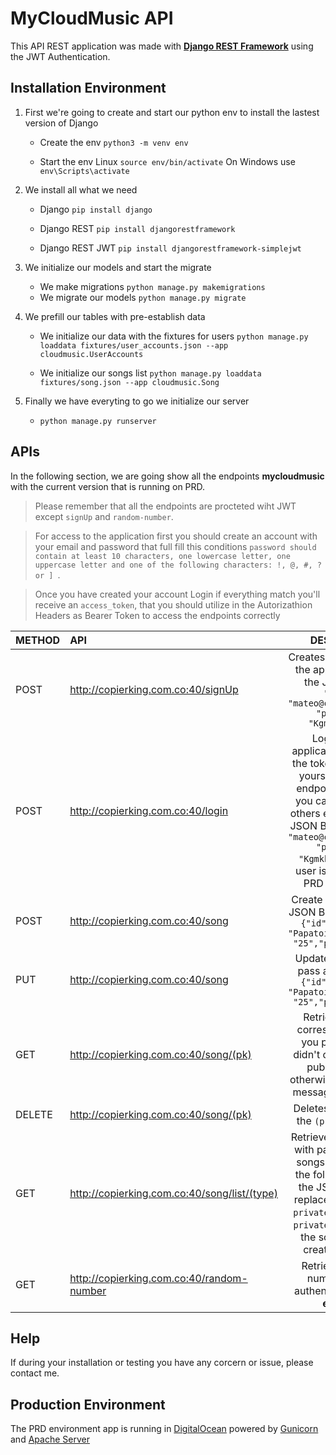 
# MyCloudMusic API
This API REST application was made with **[Django REST Framework](https://www.django-rest-framework.org/ "Django REST Framework")** using the JWT Authentication.

## Installation Environment
1. First we're going to create and start our python env to install the lastest version of Django
     - Create the env `python3 -m venv env`

     - Start the env Linux `source env/bin/activate`   On Windows use `env\Scripts\activate`

2. We install all what we need
      - Django `pip install django`

      - Django REST `pip install djangorestframework`

      - Django REST JWT `pip install djangorestframework-simplejwt`

3. We initialize our models and start the migrate 
     - We make migrations `python manage.py makemigrations`
     - We migrate our models `python manage.py migrate`

4. We prefill our tables with pre-establish data
     - We initialize our data with the fixtures for users `python manage.py loaddata fixtures/user_accounts.json --app cloudmusic.UserAccounts`

     - We initialize our songs list `python manage.py loaddata fixtures/song.json --app cloudmusic.Song`

5. Finally we have everyting to go we initialize our server
    - `python manage.py runserver`

## APIs
In the following section, we are going show all the endpoints **mycloudmusic** with the current version that is running on PRD.
> Please remember that all the endpoints are procteted wiht JWT except `signUp` and `random-number`.

>For access to the application first you should create an account with your email and password that full fill this conditions `password should contain at least 10 characters, one lowercase letter, one uppercase letter and one of the following characters: !, @, #, ? or ] `.

> Once you have created your account Login if everything match you'll receive an `access_token`, that you should utilize in the Autorizathion Headers as Bearer Token to access the endpoints correctly 

| METHOD | API  | DESCRIPTION  |
| :------------ | :------------ | :------------: |
| POST  |  http://copierking.com.co:40/signUp | Creates an account into the application using the JSON Body  `{ "email": "mateo@cloudmusic.co", "password": "Kgmkh12312]"}`  |
| POST |  http://copierking.com.co:40/login | Login into the application an retrieve the token for indentify yourself in the next endpoints otherwise you can't access the others endpoints using JSON Body `{ "email": "mateo@cloudmusic.co", "password": "Kgmkh12312]"}` this user is already in the PRD environment |
| POST  |  http://copierking.com.co:40/song | Create a song with the JSON Body you passed `{"id": 1, "name": "Papatoi", "duration": "25","public":  "Y"}` |
| PUT |  http://copierking.com.co:40/song | Update the song you pass as JSON Body `{"id": 1, "name": "Papatoi", "duration": "25","public":  "Y"}` |
| GET |  http://copierking.com.co:40/song/(pk) | Retrieve the song correspond the (pk) you passed, if you didn't created it but is public will show otherwise will appear a message of not found  |
| DELETE |  http://copierking.com.co:40/song/(pk) | Deletes the song with the `(pk)` you passed   |
| GET |  http://copierking.com.co:40/song/list/(type) |  Retrieve a list of songs with pagination of 20 songs per page with the following page in the JSON response replace ~ `(type)` with `private` or `public`, the `private` will show you the songs that you created in private |
| GET  |  http://copierking.com.co:40/random-number | Retrieve a random number without authentication **public endpoint**  |  |

## Help
If during your installation or testing you have any corcern or issue, please contact me.

## Production Environment
The PRD environment app is running in [DigitalOcean](https://www.digitalocean.com/ "DigitalOcean") powered by [Gunicorn](https://gunicorn.org/ "Gunicorn") and [Apache Server](https://httpd.apache.org/ "Apache Server")
